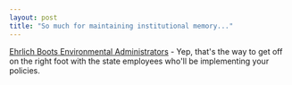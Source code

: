 ```yaml
---
layout: post
title: "So much for maintaining institutional memory..."
---
```




<a href="http://www.washingtonpost.com/wp-dyn/articles/A51951-2003Jan13.html">Ehrlich Boots Environmental Administrators</a> - Yep, that's the way to get off on the right foot with the state employees who'll be implementing your policies.


